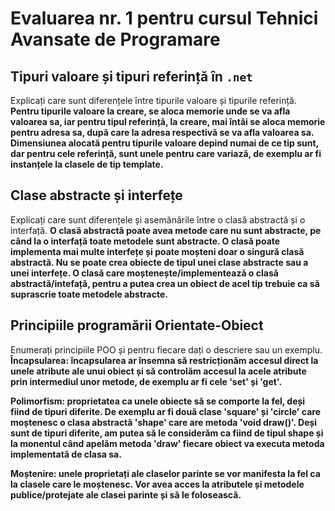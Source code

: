 # Evaluarea nr. 1 pentru cursul Tehnici Avansate de Programare #

## Tipuri valoare și tipuri referință în `.net` ##
Explicați care sunt diferențele între tipurile valoare și tipurile referință.
<b>
Pentru tipurile valoare la creare, se aloca memorie unde se va afla valoarea sa, iar pentru tipul referință, la creare, mai întâi se aloca memorie pentru adresa sa, după care la adresa respectivă se va afla valoarea sa. Dimensiunea alocată pentru tipurile valoare depind numai de ce tip sunt, dar pentru cele referință, sunt unele pentru care variază, de exemplu ar fi instanțele la clasele de tip template.
</b>
## Clase abstracte și interfețe ##
Explicați care sunt diferențele și asemănările între o clasă abstractă și o interfață.
<b>
O clasă abstractă poate avea metode care nu sunt abstracte, pe când la o interfață toate metodele sunt abstracte. O clasă poate implementa mai multe interfețe și poate moșteni doar o singură clasă abstractă. Nu se poate crea obiecte de tipul unei clase abstracte sau a unei interfețe. O clasă care moștenește/implementează o clasă abstractă/intefață, pentru a putea crea un obiect de acel tip trebuie ca să suprascrie toate metodele abstracte.
</b>
## Principiile programării Orientate-Obiect ##
Enumerați principiile POO și pentru fiecare dați o descriere sau un exemplu.
<b>
Încapsularea: încapsularea ar însemna să restricționăm accesul direct la unele atribute ale unui obiect și să controlăm accesul la acele atribute prin intermediul unor metode, de exemplu ar fi cele 'set' și 'get'.

Polimorfism: proprietatea ca unele obiecte să se comporte la fel, deși fiind de tipuri diferite. De exemplu ar fi două clase 'square' și 'circle' care moștenesc o clasa abstractă 'shape' care are metoda 'void draw()'. Deși sunt de tipuri diferite, am putea să le considerăm ca fiind de tipul shape și la monentul când apelăm metoda 'draw' fiecare obiect va executa metoda implementată de clasa sa.

Moștenire: unele proprietați ale claselor parinte se vor manifesta la fel ca la clasele care le moștenesc. Vor avea acces la atributele și metodele publice/protejate ale clasei parinte și să le folosească.
</b>